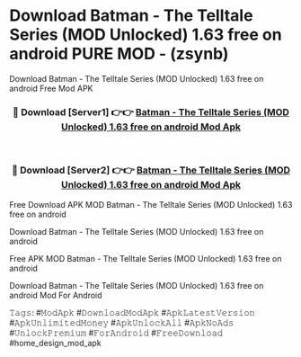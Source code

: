 # Download Batman - The Telltale Series (MOD Unlocked) 1.63 free on android PURE MOD - (zsynb)
Download Batman - The Telltale Series (MOD Unlocked) 1.63 free on android Free Mod APK

<div align="center">
<h3>🔴 Download [Server1] 👉👉 <a href="https://apk-comot.site?title=Batman_-_The_Telltale_Series_(MOD_Unlocked)_1.63_free_on_android">Batman - The Telltale Series (MOD Unlocked) 1.63 free on android Mod Apk</a></h3><br>

<h3>🔴 Download [Server2] 👉👉 <a href="https://apk-comot.site?title=Batman_-_The_Telltale_Series_(MOD_Unlocked)_1.63_free_on_android">Batman - The Telltale Series (MOD Unlocked) 1.63 free on android Mod Apk</a></h3>
</div>


Free Download APK MOD Batman - The Telltale Series (MOD Unlocked) 1.63 free on android

Download Batman - The Telltale Series (MOD Unlocked) 1.63 free on android 

Free APK MOD Batman - The Telltale Series (MOD Unlocked) 1.63 free on android 

Download Batman - The Telltale Series (MOD Unlocked) 1.63 free on android Mod For Android

𝚃𝚊𝚐𝚜: #𝙼𝚘𝚍𝙰𝚙𝚔 #𝙳𝚘𝚠𝚗𝚕𝚘𝚊𝚍𝙼𝚘𝚍𝙰𝚙𝚔 #𝙰𝚙𝚔𝙻𝚊𝚝𝚎𝚜𝚝𝚅𝚎𝚛𝚜𝚒𝚘𝚗 #𝙰𝚙𝚔𝚄𝚗𝚕𝚒𝚖𝚒𝚝𝚎𝚍𝙼𝚘𝚗𝚎𝚢 #𝙰𝚙𝚔𝚄𝚗𝚕𝚘𝚌𝚔𝙰𝚕𝚕 #𝙰𝚙𝚔𝙽𝚘𝙰𝚍𝚜 #𝚄𝚗𝚕𝚘𝚌𝚔𝙿𝚛𝚎𝚖𝚒𝚞𝚖 #𝙵𝚘𝚛𝙰𝚗𝚍𝚛𝚘𝚒𝚍 #𝙵𝚛𝚎𝚎𝙳𝚘𝚠𝚗𝚕𝚘𝚊𝚍 #home_design_mod_apk